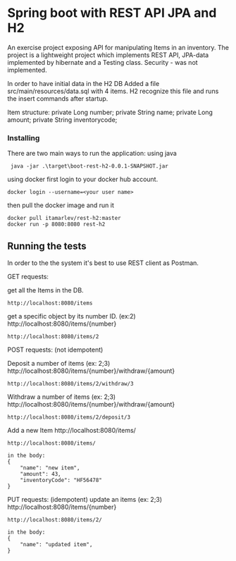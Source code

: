 # Spring boot with REST API JPA and H2

An exercise project exposing API for manipulating Items in an inventory.
The project is a lightweight project which implements REST API, JPA-data implemented by hibernate
and a Testing class.
Security - was not implemented.

In order to have initial data in the H2 DB 
Added a file src/main/resources/data.sql with 4 items.
H2 recognize this file and runs the insert commands after startup.

Item structure:
	private Long number;
	private String name;
	private Long amount;
	private String inventorycode;

### Installing

There are two main ways to run the application:
using java 

```
 java -jar .\target\boot-rest-h2-0.0.1-SNAPSHOT.jar
```
using docker
first login to your docker hub account. 
```
docker login --username=<your user name>
```

then pull the docker image and run it
```
docker pull itamarlev/rest-h2:master
docker run -p 8080:8080 rest-h2
```

## Running the tests
In order to the the system it's best to use REST client as Postman.

GET requests:

get all the Items in the DB.
```
http://localhost:8080/items
```
get a specific object by its number ID. (ex:2)
http://localhost:8080/items/{number}
```
http://localhost:8080/items/2
```

POST requests: (not idempotent)

Deposit a number of items (ex: 2;3)
http://localhost:8080/items/{number}/withdraw/{amount}
```
http://localhost:8080/items/2/withdraw/3
```

Withdraw a number of items (ex: 2;3)
http://localhost:8080/items/{number}/withdraw/{amount}
```
http://localhost:8080/items/2/deposit/3
```

Add a new Item
http://localhost:8080/items/
```
http://localhost:8080/items/

in the body:
{
    "name": "new item",
    "amount": 43,
    "inventoryCode": "HF56478"
}
```
PUT requests: (idempotent)
update an items (ex: 2;3)
http://localhost:8080/items/{number}
```
http://localhost:8080/items/2/

in the body:
{
    "name": "updated item",
}
```
